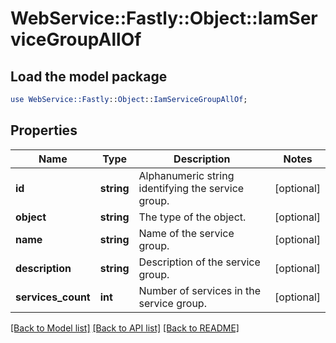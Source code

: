 # WebService::Fastly::Object::IamServiceGroupAllOf

## Load the model package
```perl
use WebService::Fastly::Object::IamServiceGroupAllOf;
```

## Properties
Name | Type | Description | Notes
------------ | ------------- | ------------- | -------------
**id** | **string** | Alphanumeric string identifying the service group. | [optional] 
**object** | **string** | The type of the object. | [optional] 
**name** | **string** | Name of the service group. | [optional] 
**description** | **string** | Description of the service group. | [optional] 
**services_count** | **int** | Number of services in the service group. | [optional] 

[[Back to Model list]](../README.md#documentation-for-models) [[Back to API list]](../README.md#documentation-for-api-endpoints) [[Back to README]](../README.md)


